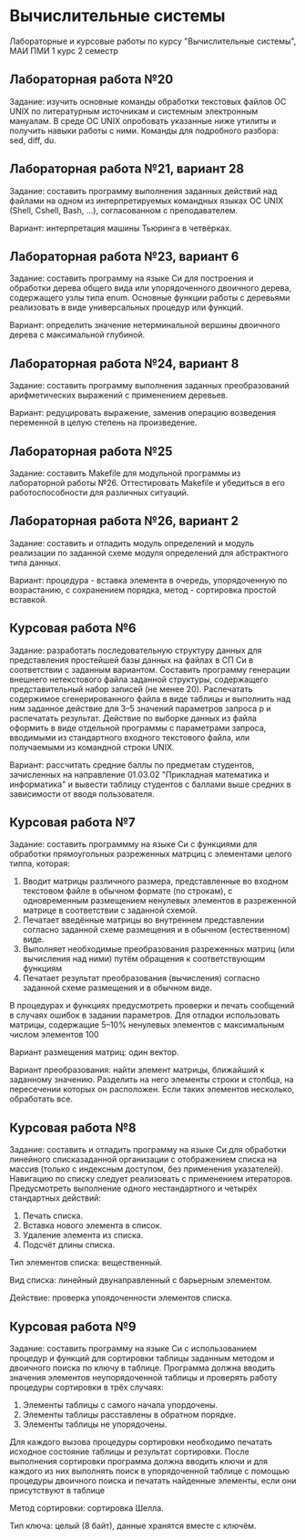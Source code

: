# Вычислительные системы
Лабораторные и курсовые работы по курсу "Вычислительные системы", МАИ ПМИ 1 курс 2 семестр

## Лабораторная работа №20
Задание: изучить основные команды обработки текстовых файлов ОС UNIX по литературным источникам и системным электронным мануалам. В среде ОС UNIX опробовать указанные ниже утилиты и получить навыки работы с ними. Команды для подробного разбора: sed, diff, du.

## Лабораторная работа №21, вариант 28
Задание: составить программу выполнения заданных действий над файлами на одном из интерпретируемых командных языках OC UNIX (Shell, Cshell, Bash, …), согласованном с преподавателем.

Вариант: интерпретация машины Тьюринга в четвёрках.

## Лабораторная работа №23, вариант 6
Задание: составить программу на языке Си для построения и обработки дерева общего вида или упорядоченного двоичного дерева, содержащего узлы типа enum. Основные функции работы с деревьями реализовать в виде универсальных процедур или функций.

Вариант: определить значение нетерминальной вершины двоичного дерева с максимальной глубиной.

## Лабораторная работа №24, вариант 8
Задание: составить программу выполнения заданных преобразований арифметических выражений с применением деревьев.

Вариант: редуцировать выражение, заменив операцию возведения переменной в целую степень на произведение.

## Лабораторная работа №25
Задание: составить Makefile для модульной программы из лабораторной работы №26. Оттестировать Makefile и убедиться в его работоспособности для различных ситуаций.

## Лабораторная работа №26, вариант 2
Задание: составить и отладить модуль определений и модуль реализации по заданной схеме модуля определений для абстрактного типа данных.

Вариант: процедура - вставка элемента в очередь, упорядоченную по возрастанию, с сохранением порядка, метод - сортировка простой вставкой.

## Курсовая работа №6
Задание: разработать последовательную структуру данных для представления простейшей
базы данных на файлах в СП Си в соответствии с заданным вариантом. Составить
программу генерации внешнего нетекстового файла заданной структуры, содержащего
представительный набор записей (не менее 20). Распечатать содержимое сгенерированного файла в виде таблицы и выполнить над ним заданное действие для 3–5 значений
параметров запроса p и распечатать результат. Действие по выборке данных из файла
оформить в виде отдельной программы с параметрами запроса, вводимыми из стандартного входного текстового файла, или получаемыми из командной строки UNIX.

Вариант: рассчитать средние баллы по предметам студентов, зачисленных на направление 
01.03.02 "Прикладная математика и информатика" и вывести таблицу студентов с баллами выше средних в зависимости от вводя пользователя.

## Курсовая работа №7
Задание: составить программму на языке Си с функциями для обработки прямоугольных разреженных матрциц с элементами целого типпа, которая:
1. Вводит матрицы различного размера, представленные во входном текстовом файле в обычном формате (по строкам), с одновременным размещением ненулевых
элементов в разреженной матрице в соответствии с заданной схемой.
2. Печатает введённые матрицы во внутреннем представлении согласно заданной
схеме размещения и в обычном (естественном) виде.
3. Выполняет необходимые преобразования разреженных матриц (или вычисления
над ними) путём обращения к соответствующим функциям
4. Печатает результат преобразования (вычисления) согласно заданной схеме размещения и в обычном виде.

В процедурах и функциях предусмотреть проверки и печать сообщений в случаях
ошибок в задании параметров. Для отладки использовать матрицы, содержащие 5–10%
ненулевых элементов с максимальным числом элементов 100

Вариант размещения матриц: один вектор.

Вариант преобразования: найти элемент матрицы, ближайший к заданному значению.
Разделить на него элементы строки и столбца, на пересечении которых он расположен. Если таких элементов несколько, обработать все.

## Курсовая работа №8
Задание: составить и отладить программу на языке Си для обработки линейного
списказаданной организации с отображением списка на массив (только с индексным
доступом, без применения указателей). Навигацию по списку следует реализовать с
применением итераторов. Предусмотреть выполнение одного нестандартного и четырёх
стандартных действий:
1. Печать списка.
2. Вставка нового элемента в список.
3. Удаление элемента из списка.
4. Подсчёт длины списка.

Тип элементов списка: вещественный.

Вид списка: линейный двунаправленный с барьерным элементом.

Действие: проверка упоядоченности элементов списка.

## Курсовая работа №9
Задание: составить программу на языке Си с использованием процедур и функций
для сортировки таблицы заданным методом и двоичного поиска по ключу в таблице.
Программа должна вводить значения элементов неупорядоченной таблицы и проверять
работу процедуры сортировки в трёх случаях:
1. Элементы таблицы с самого начала упордочены.
2. Элементы таблицы расставлены в обратном порядке.
3. Элементы таблицы не упорядочены.

Для каждого вызова процедуры сортировки необходимо печатать исходное состояние таблицы и результат сортировки. После выполнения сортировки программа должна вводить ключи и для каждого из них выполнять поиск в упорядоченной таблице
с помощью процедуры двоичного поиска и печатать найденные элементы, если они
присутствуют в таблице

Метод сортировки: сортировка Шелла.

Тип ключа: целый (8 байт), данные хранятся вместе с ключём.



